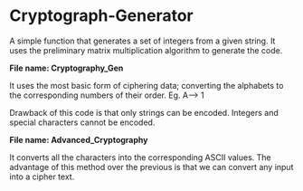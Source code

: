 # Cryptograph-Generator
A simple function that generates a set of integers from a given string. It uses the preliminary matrix multiplication algorithm to generate the code. 

**File name: Cryptography_Gen**

It uses the most basic form of ciphering data; converting the alphabets to the corresponding numbers of their order. Eg. A--> 1

Drawback of this code is that only strings can be encoded. Integers and special characters cannot be encoded.

**File name: Advanced_Cryptography**

It converts all the characters into the corresponding ASCII values. The advantage of this method over the previous is that we can convert any input into a cipher 
text.
